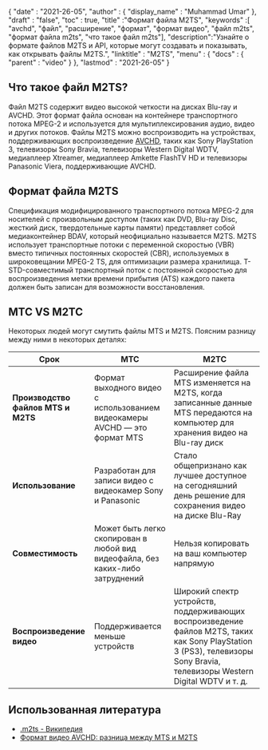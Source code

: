 {
  "date" : "2021-26-05",
  "author" : {
    "display_name" : "Muhammad Umar"
},
  "draft" : "false",
  "toc" : true,
  "title" :"Формат файла M2TS",
  "keywords" :[ "avchd", "файл", "расширение", "формат", "формат видео", "файл m2ts", "формат файла m2ts", "что такое файл m2ts"],
  "description":"Узнайте о формате файлов M2TS и API, которые могут создавать и показывать, как открывать файлы M2TS.",
  "linktitle" : "M2TS",
  "menu" : {
    "docs" : {
      "parent" : "video"
}
},
  "lastmod" : "2021-26-05"
}

## Что такое файл M2TS? ##

Файл M2TS содержит видео высокой четкости на дисках Blu-ray и AVCHD. Этот формат файла основан на контейнере транспортного потока MPEG-2 и используется для мультиплексирования аудио, видео и других потоков. Файлы M2TS можно воспроизводить на устройствах, поддерживающих воспроизведение [AVCHD](/ru/video/avchd/), таких как Sony PlayStation 3, телевизоры Sony Bravia, телевизоры Western Digital WDTV, медиаплеер Xtreamer, медиаплеер Amkette FlashTV HD и телевизоры Panasonic Viera, поддерживающие AVCHD.

## Формат файла M2TS
Спецификация модифицированного транспортного потока MPEG-2 для носителей с произвольным доступом (таких как DVD, Blu-ray Disc, жесткий диск, твердотельные карты памяти) представляет собой медиаконтейнер BDAV, который неофициально называется M2TS. M2TS использует транспортные потоки с переменной скоростью (VBR) вместо типичных постоянных скоростей (CBR), используемых в широковещании MPEG-2 TS, для оптимизации размера хранилища. T-STD-совместимый транспортный поток с постоянной скоростью для воспроизведения метки времени прибытия (ATS) каждого пакета должен быть записан для возможности восстановления.

## МТС VS М2ТС
Некоторых людей могут смутить файлы MTS и M2TS. Поясним разницу между ними в некоторых деталях:

|Срок|МТС|М2ТС|
---|---|---|
|**Производство файлов MTS и M2TS**|Формат выходного видео с использованием видеокамеры AVCHD — это формат MTS|Расширение файла MTS изменяется на M2TS, когда записанные данные MTS передаются на компьютер для хранения видео на Blu-ray диск|
|**Использование**|Разработан для записи видео с видеокамер Sony и Panasonic|Стало общепризнано как лучшее доступное на сегодняшний день решение для сохранения видео на диске Blu-Ray|
|**Совместимость**| Может быть легко скопирован в любой вид видеофайла, без каких-либо затруднений|Нельзя копировать на ваш компьютер напрямую|
|**Воспроизведение видео**| Поддерживается меньше устройств| Широкий спектр устройств, поддерживающих воспроизведение файлов M2TS, таких как Sony PlayStation 3 (PS3), телевизоры Sony Bravia, телевизоры Western Digital WDTV и т. д. |

## Использованная литература ##

- [.m2ts - Википедия](https://en.wikipedia.org/wiki/.m2ts)
- [Формат видео AVCHD: разница между MTS и M2TS](https://www.videosolo.com/tutorials/mts-vs-m2ts.html)




